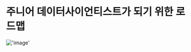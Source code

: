 # 주니어 데이터사이언티스트가 되기 위한 로드맵 
!['image']('https://raw.githubusercontent.com/jiyoonbaekbaek/datascientist_myroadmap/main/htr.png')
